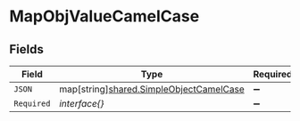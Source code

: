 # MapObjValueCamelCase


## Fields

| Field                                                                                          | Type                                                                                           | Required                                                                                       | Description                                                                                    | Example                                                                                        |
| ---------------------------------------------------------------------------------------------- | ---------------------------------------------------------------------------------------------- | ---------------------------------------------------------------------------------------------- | ---------------------------------------------------------------------------------------------- | ---------------------------------------------------------------------------------------------- |
| `JSON`                                                                                         | map[string][shared.SimpleObjectCamelCase](../../../pkg/models/shared/simpleobjectcamelcase.md) | :heavy_minus_sign:                                                                             | N/A                                                                                            | {"mapElem1":"...","mapElem2":"..."}                                                            |
| `Required`                                                                                     | *interface{}*                                                                                  | :heavy_minus_sign:                                                                             | N/A                                                                                            |                                                                                                |